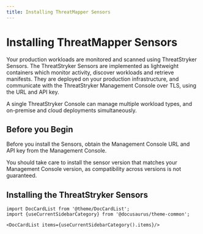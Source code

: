 ```yaml
---
title: Installing ThreatMapper Sensors
---
```


# Installing ThreatMapper Sensors

Your production workloads are monitored and scanned using ThreatStryker Sensors. The ThreatStryker Sensors are implemented as lightweight containers which monitor activity, discover workloads and retrieve manifests. They are deployed on your production infrastructure, and  communicate with the ThreatStryker Management Console over TLS, using the URL and API key.

A single ThreatStryker Console can manage multiple workload types, and on-premise and cloud deployments simultaneously.

## Before you Begin

Before you install the Sensors, obtain the Management Console URL and API key from the Management Console.

You should take care to install the sensor version that matches your Management Console version, as compatibility across versions is not guaranteed.

## Installing the ThreatStryker Sensors

```mdx-code-block
import DocCardList from '@theme/DocCardList';
import {useCurrentSidebarCategory} from '@docusaurus/theme-common';

<DocCardList items={useCurrentSidebarCategory().items}/>
```


